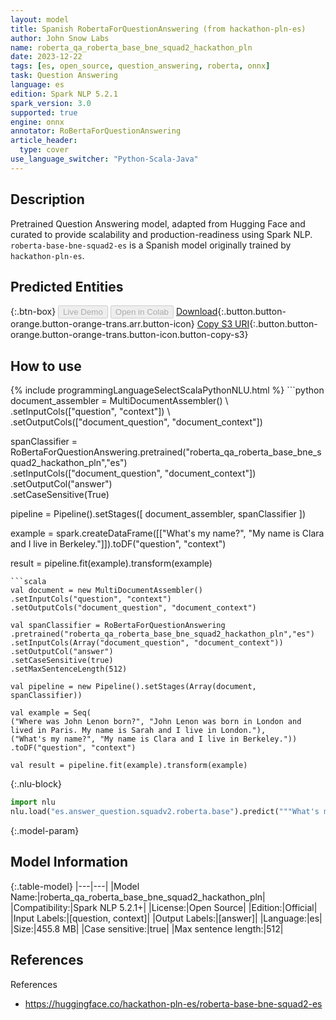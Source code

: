 ```yaml
---
layout: model
title: Spanish RobertaForQuestionAnswering (from hackathon-pln-es)
author: John Snow Labs
name: roberta_qa_roberta_base_bne_squad2_hackathon_pln
date: 2023-12-22
tags: [es, open_source, question_answering, roberta, onnx]
task: Question Answering
language: es
edition: Spark NLP 5.2.1
spark_version: 3.0
supported: true
engine: onnx
annotator: RoBertaForQuestionAnswering
article_header:
  type: cover
use_language_switcher: "Python-Scala-Java"
---
```


## Description

Pretrained Question Answering model, adapted from Hugging Face and curated to provide scalability and production-readiness using Spark NLP. `roberta-base-bne-squad2-es` is a Spanish model originally trained by `hackathon-pln-es`.

## Predicted Entities



{:.btn-box}
<button class="button button-orange" disabled>Live Demo</button>
<button class="button button-orange" disabled>Open in Colab</button>
[Download](https://s3.amazonaws.com/auxdata.johnsnowlabs.com/public/models/roberta_qa_roberta_base_bne_squad2_hackathon_pln_es_5.2.1_3.0_1703238521397.zip){:.button.button-orange.button-orange-trans.arr.button-icon}
[Copy S3 URI](s3://auxdata.johnsnowlabs.com/public/models/roberta_qa_roberta_base_bne_squad2_hackathon_pln_es_5.2.1_3.0_1703238521397.zip){:.button.button-orange.button-orange-trans.button-icon.button-copy-s3}

## How to use



<div class="tabs-box" markdown="1">
{% include programmingLanguageSelectScalaPythonNLU.html %}
```python
document_assembler = MultiDocumentAssembler() \ 
.setInputCols(["question", "context"]) \
.setOutputCols(["document_question", "document_context"])

spanClassifier = RoBertaForQuestionAnswering.pretrained("roberta_qa_roberta_base_bne_squad2_hackathon_pln","es") \
.setInputCols(["document_question", "document_context"]) \
.setOutputCol("answer") \
.setCaseSensitive(True)

pipeline = Pipeline().setStages([
document_assembler,
spanClassifier
])

example = spark.createDataFrame([["What's my name?", "My name is Clara and I live in Berkeley."]]).toDF("question", "context")

result = pipeline.fit(example).transform(example)
```
```scala
val document = new MultiDocumentAssembler()
.setInputCols("question", "context")
.setOutputCols("document_question", "document_context")

val spanClassifier = RoBertaForQuestionAnswering
.pretrained("roberta_qa_roberta_base_bne_squad2_hackathon_pln","es")
.setInputCols(Array("document_question", "document_context"))
.setOutputCol("answer")
.setCaseSensitive(true)
.setMaxSentenceLength(512)

val pipeline = new Pipeline().setStages(Array(document, spanClassifier))

val example = Seq(
("Where was John Lenon born?", "John Lenon was born in London and lived in Paris. My name is Sarah and I live in London."),
("What's my name?", "My name is Clara and I live in Berkeley."))
.toDF("question", "context")

val result = pipeline.fit(example).transform(example)
```

{:.nlu-block}
```python
import nlu
nlu.load("es.answer_question.squadv2.roberta.base").predict("""What's my name?|||"My name is Clara and I live in Berkeley.""")
```
</div>

{:.model-param}
## Model Information

{:.table-model}
|---|---|
|Model Name:|roberta_qa_roberta_base_bne_squad2_hackathon_pln|
|Compatibility:|Spark NLP 5.2.1+|
|License:|Open Source|
|Edition:|Official|
|Input Labels:|[question, context]|
|Output Labels:|[answer]|
|Language:|es|
|Size:|455.8 MB|
|Case sensitive:|true|
|Max sentence length:|512|

## References

References

- https://huggingface.co/hackathon-pln-es/roberta-base-bne-squad2-es